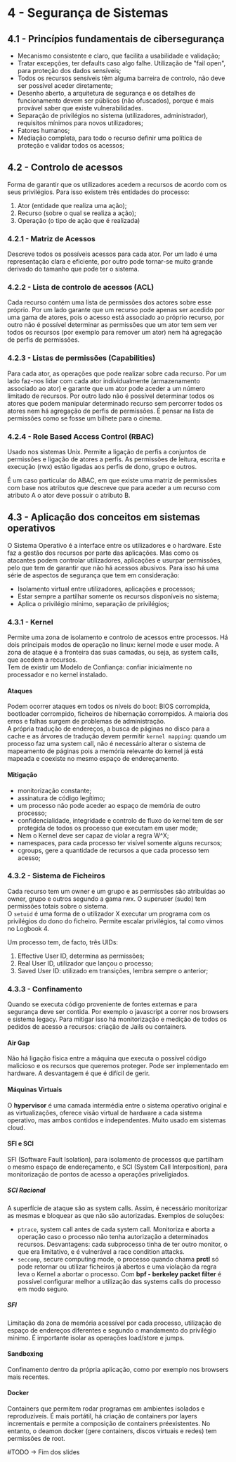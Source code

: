 # 4 - Segurança de Sistemas

## 4.1 - Princípios fundamentais de cibersegurança

- Mecanismo consistente e claro, que facilita a usabilidade e validação;
- Tratar excepções, ter defaults caso algo falhe. Utilização de "fail open", para proteção dos dados sensíveis;
- Todos os recursos sensíveis têm alguma barreira de controlo, não deve ser possível aceder diretamente;
- Desenho aberto, a arquitetura de segurança e os detalhes de funcionamento devem ser públicos (não ofuscados), porque é mais provável saber que existe vulnerabilidades.
- Separação de privilégios no sistema (utilizadores, administrador), requisitos mínimos para novos utilizadores;
- Fatores humanos;
- Mediação completa, para todo o recurso definir uma política de proteção e validar todos os acessos;

## 4.2 - Controlo de acessos

Forma de garantir que os utilizadores acedem a recursos de acordo com os seus privilégios. Para isso existem três entidades do processo:

1. Ator (entidade que realiza uma ação);
2. Recurso (sobre o qual se realiza a ação);
3. Operação (o tipo de ação que é realizada)

### 4.2.1 - Matriz de Acessos

Descreve todos os possíveis acessos para cada ator. Por um lado é uma representação clara e eficiente, por outro pode tornar-se muito grande derivado do tamanho que pode ter o sistema.

### 4.2.2 - Lista de controlo de acessos (ACL)

Cada recurso contém uma lista de permissões dos actores sobre esse próprio. Por um lado garante que um recurso pode apenas ser acedido por uma gama de atores, pois o acesso está associado ao próprio recurso, por outro não é possível determinar as permissões que um ator tem sem ver todos os recursos (por exemplo para remover um ator) nem há agregação de perfis de permissões.

### 4.2.3 - Listas de permissões (Capabilities)

Para cada ator, as operações que pode realizar sobre cada recurso. Por um lado faz-nos lidar com cada ator individualmente (armazenamento associado ao ator) e garante que um ator pode aceder a um número limitado de recursos. Por outro lado não é possível determinar todos os atores que podem manipular determinado recurso sem percorrer todos os atores nem há agregação de perfis de permissões. É pensar na lista de permissões como se fosse um bilhete para o cinema.

### 4.2.4 - Role Based Access Control (RBAC)

Usado nos sistemas Unix. Permite a ligação de perfis a conjuntos de permissões e ligação de atores a perfis. As permissões de leitura, escrita e execução (rwx) estão ligadas aos perfis de dono, grupo e outros. 

É um caso particular do ABAC, em que existe uma matriz de permissões com base nos atributos que descreve que para aceder a um recurso com atributo A o ator deve possuir o atributo B.

## 4.3 - Aplicação dos conceitos em sistemas operativos

O Sistema Operativo é a interface entre os utilizadores e o hardware. Este faz a gestão dos recursos por parte das aplicações. Mas como os atacantes podem controlar utilizadores, aplicações e usurpar permissões, pelo que tem de garantir que não há acessos abusivos. Para isso há uma série de aspectos de segurança que tem em consideração:

- Isolamento virtual entre utilizadores, aplicações e processos;
- Estar sempre a partilhar somente os recursos disponíveis no sistema;
- Aplica o privilégio mínimo, separação de privilégios;

### 4.3.1 - Kernel

Permite uma zona de isolamento e controlo de acessos entre processos. Há dois principais modos de operação no linux: kernel mode e user mode. A zona de ataque é a fronteira das suas camadas, ou seja, as system calls, que acedem a recursos. <br>
Tem de existir um Modelo de Confiança: confiar inicialmente no processador e no kernel instalado. 

#### Ataques

Podem ocorrer ataques em todos os níveis do boot: BIOS corrompida, bootloader corrompido, ficheiros de hibernação corrompidos. A maioria dos erros e falhas surgem de problemas de administração. <br>
A própria tradução de endereços, a busca de páginas no disco para a cache e as árvores de tradução devem permitir `kernel mapping`: quando um processo faz uma system call, não é necessário alterar o sistema de mapeamento de páginas pois a memória relevante do kernel já está mapeada e coexiste no mesmo espaço de endereçamento. 

#### Mitigação

- monitorização constante;
- assinatura de código legítimo;
- um processo não pode aceder ao espaço de memória de outro processo;
- confidencialidade, integridade e controlo de fluxo do kernel tem de ser protegida de todos os processo que executam em user mode;
- Nem o Kernel deve ser capaz de violar a regra W^X;
- namespaces, para cada processo ter visível somente alguns recursos;
- cgroups, gere a quantidade de recursos a que cada processo tem acesso;

### 4.3.2 - Sistema de Ficheiros

Cada recurso tem um owner e um grupo e as permissões são atribuídas ao owner, grupo e outros segundo a gama rwx. O superuser (sudo) tem permissões totais sobre o sistema. <br>
O `setuid` é uma forma de o utilizador X executar um programa com os privilégios do dono do ficheiro. Permite escalar privilégios, tal como vimos no Logbook 4.

Um processo tem, de facto, três UIDs:

1. Effective User ID, determina as permissões;
2. Real User ID, utilizador que lançou o processo;
3. Saved User ID: utilizado em transições, lembra sempre o anterior;

### 4.3.3 - Confinamento

Quando se executa código proveniente de fontes externas e para segurança deve ser contida. Por exemplo o javascript a correr nos browsers e sistema legacy. Para mitigar isso há monitorização e medição de todos os pedidos de acesso a recursos: criação de Jails ou containers.

#### Air Gap

Não há ligação física entre a máquina que executa o possível código malicioso e os recursos que queremos proteger. Pode ser implementado em hardware. A desvantagem é que é difícil de gerir.

#### Máquinas Virtuais

O **hypervisor** é uma camada intermédia entre o sistema operativo original e as virtualizações, oferece visão virtual de hardware a cada sistema operativo, mas ambos contidos e independentes. Muito usado em sistemas cloud.

#### SFI e SCI

SFI (Software Fault Isolation), para isolamento de processos que partilham o mesmo espaço de endereçamento, e SCI (System Call Interposition), para monitorização de pontos de acesso a operações priveligiados. 

##### SCI Racional

A superfície de ataque são as system calls. Assim, é necessário monitorizar as mesmas e bloquear as que não são autorizadas. Exemplos de soluções:

- `ptrace`, system call antes de cada system call. Monitoriza e aborta a operação caso o processo não tenha autorização a determinados recursos. Desvantagens: cada subprocesso tinha de ter outro monitor, o que era limitativo, e é vulnerável a race condition attacks.
- `seccomp`, secure computing mode, o processo quando chama **prctl** só pode retornar ou utilizar ficheiros já abertos e uma violação da regra leva o Kernel a abortar o processo. Com **bpf - berkeley packet filter** é possível configurar melhor a utilização das systems calls do processo em modo seguro. 

##### SFI 

Limitação da zona de memória acessível por cada processo, utilização de espaço de endereços diferentes e segundo o mandamento do privilégio mínimo. É importante isolar as operações load/store e jumps.

#### Sandboxing

Confinamento dentro da própria aplicação, como por exemplo nos browsers mais recentes.

#### Docker

Containers que permitem rodar programas em ambientes isolados e reproduzíveis. É mais portátil, há criação de containers por layers incrementais e permite a composição de containers préexistentes. No entanto, o deamon docker (gere containers, discos virtuais e redes) tem permissões de root.

#TODO -> Fim dos slides